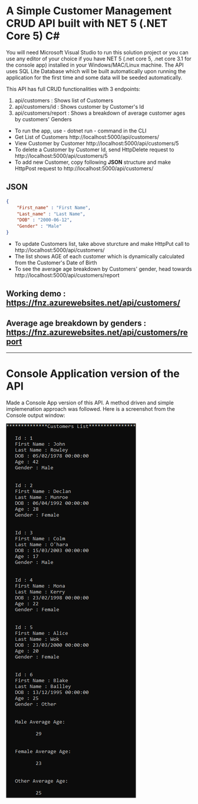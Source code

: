 # A Simple Customer Management CRUD API built with NET 5 (.NET Core 5) C#

You will need Microsoft Visual Studio to run this solution project or you can use any editor of your choice if you have NET 5 (.net core 5, .net core 3.1 for the console app) installed in your Windows/MAC/Linux machine. The API uses SQL Lite Database which will be built automatically upon running the application for the first time and some data will be seeded automatically.

This API has full CRUD functionalities with 3 endpoints: 
1. api/customers : Shows list of Customers
2. api/customers/id : Shows customer by Customer's Id
3. api/customers/report : Shows a breakdown of average customer ages by customers' Genders

- To run the app, use - dotnet run - command in the CLI
- Get List of Customers http://localhost:5000/api/customers/
- View Customer by Customer http://localhost:5000/api/customers/5
- To delete a Customer by Customer Id, send HttpDelete request to http://localhost:5000/api/customers/5
- To add new Customer, copy following **JSON** structure and make HttpPost request to http://localhost:5000/api/customers/

JSON
----

```json
{
    "First_name" : "First Name",
    "Last_name" : "Last Name",
    "DOB" : "2000-06-12",
    "Gender" : "Male"
}
```
- To update Customers list, take above sturcture and make HttpPut call to http://localhost:5000/api/customers/
- The list shows AGE of each customer which is dynamically calculated from the Customer's Date of Birth
- To see the average age breakdown by Customers' gender, head towards http://localhost:5000/api/customers/report


Working demo : https://fnz.azurewebsites.net/api/customers/
----

Average age breakdown by genders :  https://fnz.azurewebsites.net/api/customers/report
----
----
# Console Application version of the API

Made a Console App version of this API. A method driven and simple implemenation approach was followed. Here is a screenshot from the Console output window:

![Console App output](https://github.com/ashrafulhaque89/fnz/blob/master/Console%20Application/ConsoleApp.png)
